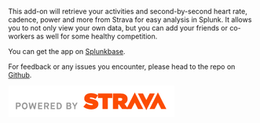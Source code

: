 This add-on will retrieve your activities and second-by-second heart rate, cadence, power and more from Strava for easy analysis in Splunk. It allows you to not only view your own data, but you can add your friends or co-workers as well for some healthy competition.

You can get the app on <a href="https://splunkbase.splunk.com/app/4755/" target="_blank">Splunkbase</a>.

For feedback or any issues you encounter, please head to the repo on <a href="https://github.com/bakermat/TA-strava-for-splunk" target="_blank">Github</a>. 

![Image](assets/img/powered_by_strava.png)
